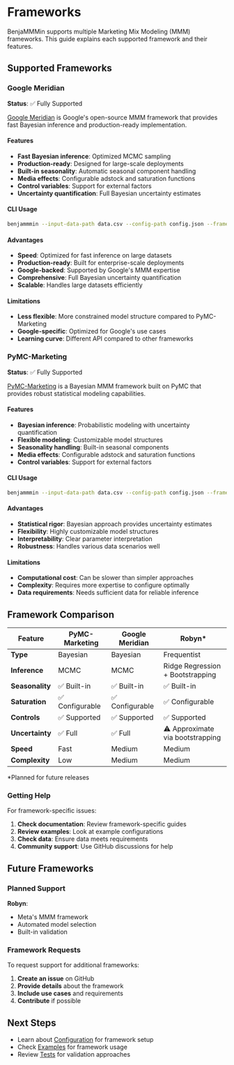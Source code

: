 # Frameworks

BenjaMMMin supports multiple Marketing Mix Modeling (MMM) frameworks. This guide explains each supported framework and their features.

## Supported Frameworks

### Google Meridian

**Status**: ✅ Fully Supported

[Google Meridian](https://developers.google.com/meridian) is Google's open-source MMM framework that provides fast Bayesian inference and production-ready implementation.

#### Features

- **Fast Bayesian inference**: Optimized MCMC sampling
- **Production-ready**: Designed for large-scale deployments
- **Built-in seasonality**: Automatic seasonal component handling
- **Media effects**: Configurable adstock and saturation functions
- **Control variables**: Support for external factors
- **Uncertainty quantification**: Full Bayesian uncertainty estimates

#### CLI Usage

```bash
benjammmin --input-data-path data.csv --config-path config.json --framework meridian --output-path results/
```

#### Advantages

- **Speed**: Optimized for fast inference on large datasets
- **Production-ready**: Built for enterprise-scale deployments
- **Google-backed**: Supported by Google's MMM expertise
- **Comprehensive**: Full Bayesian uncertainty quantification
- **Scalable**: Handles large datasets efficiently

#### Limitations

- **Less flexible**: More constrained model structure compared to PyMC-Marketing
- **Google-specific**: Optimized for Google's use cases
- **Learning curve**: Different API compared to other frameworks


### PyMC-Marketing

**Status**: ✅ Fully Supported

[PyMC-Marketing](https://www.pymc-marketing.io/en/latest/guide/) is a Bayesian MMM framework built on PyMC that provides robust statistical modeling capabilities.

#### Features

- **Bayesian inference**: Probabilistic modeling with uncertainty quantification
- **Flexible modeling**: Customizable model structures
- **Seasonality handling**: Built-in seasonal components
- **Media effects**: Configurable adstock and saturation functions
- **Control variables**: Support for external factors

#### CLI Usage

```bash
benjammmin --input-data-path data.csv --config-path config.json --framework pymc-marketing --output-path results/
```

#### Advantages

- **Statistical rigor**: Bayesian approach provides uncertainty estimates
- **Flexibility**: Highly customizable model structures
- **Interpretability**: Clear parameter interpretation
- **Robustness**: Handles various data scenarios well

#### Limitations

- **Computational cost**: Can be slower than simpler approaches
- **Complexity**: Requires more expertise to configure optimally
- **Data requirements**: Needs sufficient data for reliable inference

## Framework Comparison

| Feature         | PyMC-Marketing     | Google Meridian     | Robyn*              |
|-----------------|--------------------|-----------------------|---------------------|
| **Type**        | Bayesian           | Bayesian              | Frequentist         |
| **Inference**   | MCMC               | MCMC                  | Ridge Regression + Bootstrapping |
| **Seasonality** | ✅ Built-in        | ✅ Built-in           | ✅ Built-in         |
| **Saturation**  | ✅ Configurable    | ✅ Configurable       | ✅ Configurable     |
| **Controls**    | ✅ Supported       | ✅ Supported          | ✅ Supported        |
| **Uncertainty** | ✅ Full            | ✅ Full               | ⚠️ Approximate via bootstrapping |
| **Speed**       | Fast               | Medium                | Medium              |
| **Complexity**  | Low                | Medium                | Medium              |

*Planned for future releases

### Getting Help

For framework-specific issues:

1. **Check documentation**: Review framework-specific guides
2. **Review examples**: Look at example configurations
3. **Check data**: Ensure data meets requirements
4. **Community support**: Use GitHub discussions for help

## Future Frameworks

### Planned Support

**Robyn**:

- Meta's MMM framework
- Automated model selection
- Built-in validation

### Framework Requests

To request support for additional frameworks:

1. **Create an issue** on GitHub
2. **Provide details** about the framework
3. **Include use cases** and requirements
4. **Contribute** if possible

## Next Steps

- Learn about [Configuration](getting-started/configuration.md) for framework setup
- Check [Examples](examples/basic-usage.md) for framework usage
- Review [Tests](tests.md) for validation approaches 